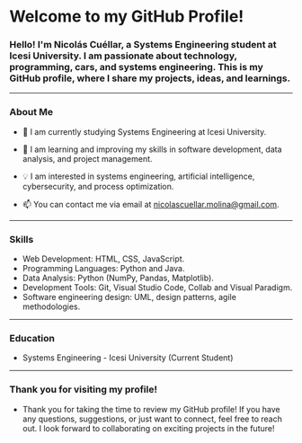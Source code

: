 # Welcome to my GitHub Profile!
### Hello! I'm Nicolás Cuéllar, a Systems Engineering student at Icesi University. I am passionate about technology, programming, cars, and systems engineering. This is my GitHub profile, where I share my projects, ideas, and learnings.
---
### About Me

- 🔭 I am currently studying Systems Engineering at Icesi University.

- 🌱 I am learning and improving my skills in software development, data analysis, and project management.

- 💡 I am interested in systems engineering, artificial intelligence, cybersecurity, and process optimization.

- 📫 You can contact me via email at nicolascuellar.molina@gmail.com.

---

### Skills
- Web Development: HTML, CSS, JavaScript.
- Programming Languages: Python and Java.
- Data Analysis: Python (NumPy, Pandas, Matplotlib).
- Development Tools: Git, Visual Studio Code, Collab and Visual Paradigm.
- Software engineering design: UML, design patterns, agile methodologies.

--- 

### Education
- Systems Engineering - Icesi University (Current Student)

---

### Thank you for visiting my profile!
- Thank you for taking the time to review my GitHub profile! If you have any questions, suggestions, or just want to connect, feel free to reach out. I look forward to collaborating on exciting projects in the future!
